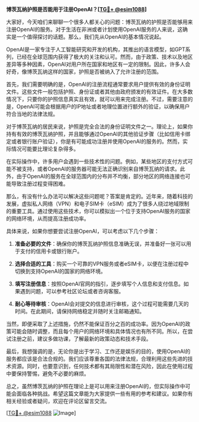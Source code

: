 **博茨瓦纳护照是否能用于注册OpenAI？[[TG💪+ @esim1088](https://t.me/s/esim1088)]**

大家好，今天咱们来聊聊一个很多人都关心的问题：博茨瓦纳的护照是否能够用来注册OpenAI的服务。对于生活在非洲或者计划使用OpenAI服务的人来说，这确实是一个值得探讨的话题。那么，我们先从OpenAI的基本情况说起。

OpenAI是一家专注于人工智能研究和开发的机构，其推出的语言模型，如GPT系列，已经在全球范围内获得了极大的关注和认可。然而，由于政策、技术以及地区差异等多种因素，OpenAI对用户所在国家和地区有一定的限制。因此，许多人会好奇，像博茨瓦纳这样的国家，护照是否被纳入了允许注册的范围。

首先，我们需要明确的是，OpenAI的注册流程通常要求用户提供有效的身份证明文件。这些文件一般包括护照、身份证或者其他由政府颁发的有效证件。在大多数情况下，只要你的护照信息真实且有效，就可以用来完成注册。不过，需要注意的是，OpenAI可能会根据用户的IP地址或者地理位置进行额外的验证，以确保用户符合当地的法律法规。

对于博茨瓦纳的居民来说，护照是完全合法的身份证明文件之一。理论上，如果你持有有效的博茨瓦纳护照，并且能够通过OpenAI的其他验证步骤（比如信用卡绑定或者银行账户验证），你是有可能成功注册并使用OpenAI的服务的。然而，实际情况可能要比理论复杂得多。

在实际操作中，许多用户会遇到一些技术性的问题。例如，某些地区的支付方式可能不被支持，或者OpenAI的服务器可能无法正确识别来自博茨瓦纳的请求。此外，由于OpenAI的服务在全球范围内的分布并不均衡，部分地区的网络连接也可能导致注册过程变得困难。

那么，有没有什么办法可以解决这些问题呢？答案是肯定的。近年来，随着科技的发展，虚拟私人网络（VPN）和电子SIM卡（eSIM）成为了很多人绕过地域限制的重要工具。通过使用这些技术，你可以模拟出一个位于支持OpenAI服务的国家的网络环境，从而提高注册成功率。

具体来说，如果你想要尝试注册OpenAI，可以考虑以下几个步骤：

1. **准备必要的文件**：确保你的博茨瓦纳护照信息准确无误，并准备好一张可以用于支付的信用卡或银行账户。

2. **选择合适的工具**：购买一个可靠的VPN服务或者eSIM卡，以便在注册过程中切换到支持OpenAI的国家的网络环境。

3. **填写注册信息**：按照OpenAI官网的指引，逐步填写个人信息和支付信息。如果遇到问题，可以参考社区论坛或者咨询客服。

4. **耐心等待审核**：OpenAI会对提交的信息进行审核，这个过程可能需要几天的时间。在此期间，请保持网络稳定并随时关注邮箱通知。

当然，即便采取了上述措施，仍然不能保证百分之百的成功率。因为OpenAI的政策可能会随时调整，而且每个用户的网络环境和具体情况也有所不同。所以，在尝试注册之前，建议多做功课，了解最新的政策动态和技术手段。

最后，我想强调的是，无论你是出于学习、工作还是娱乐的目的，使用OpenAI的服务都应该是合法合规的。我们应该尊重各国的法律法规，合理利用这些先进的技术资源。同时，也要意识到，任何技术都有其局限性和潜在风险，因此在使用过程中要保持警惕，避免不必要的麻烦。

总之，虽然博茨瓦纳的护照在理论上是可以用来注册OpenAI的，但实际操作中可能会面临各种挑战。希望这篇文章能为大家提供一些有用的参考和建议。如果你有相关经验或者疑问，欢迎在评论区留言交流。

[[TG💪+ @esim1088](https://t.me/s/esim1088) ![Image](https://i.postimg.cc/4NQfJmqS/Snipaste-2025-05-13-00-14-12.png)]